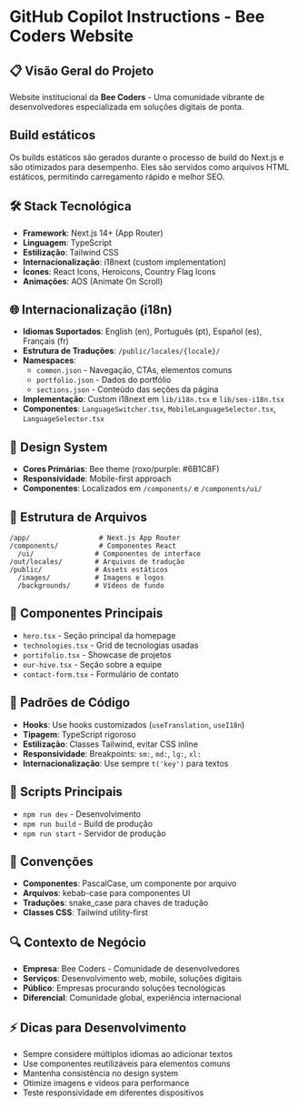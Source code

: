 # GitHub Copilot Instructions - Bee Coders Website

## 📋 Visão Geral do Projeto
Website institucional da **Bee Coders** - Uma comunidade vibrante de desenvolvedores especializada em soluções digitais de ponta.

## Build estáticos
Os builds estáticos são gerados durante o processo de build do Next.js e são otimizados para desempenho. Eles são servidos como arquivos HTML estáticos, permitindo carregamento rápido e melhor SEO.

## 🛠️ Stack Tecnológica
- **Framework**: Next.js 14+ (App Router)
- **Linguagem**: TypeScript
- **Estilização**: Tailwind CSS
- **Internacionalização**: i18next (custom implementation)
- **Ícones**: React Icons, Heroicons, Country Flag Icons
- **Animações**: AOS (Animate On Scroll)

## 🌐 Internacionalização (i18n)
- **Idiomas Suportados**: English (en), Português (pt), Español (es), Français (fr)
- **Estrutura de Traduções**: `/public/locales/{locale}/`
- **Namespaces**:
  - `common.json` - Navegação, CTAs, elementos comuns
  - `portfolio.json` - Dados do portfólio 
  - `sections.json` - Conteúdo das seções da página
- **Implementação**: Custom i18next em `lib/i18n.tsx` e `lib/seo-i18n.tsx`
- **Componentes**: `LanguageSwitcher.tsx`, `MobileLanguageSelector.tsx`, `LanguageSelector.tsx`

## 🎨 Design System
- **Cores Primárias**: Bee theme (roxo/purple: #6B1C8F)
- **Responsividade**: Mobile-first approach
- **Componentes**: Localizados em `/components/` e `/components/ui/`

## 📁 Estrutura de Arquivos
```
/app/                 # Next.js App Router
/components/          # Componentes React
  /ui/               # Componentes de interface
/out/locales/        # Arquivos de tradução
/public/             # Assets estáticos
  /images/           # Imagens e logos
  /backgrounds/      # Vídeos de fundo
```

## 🔧 Componentes Principais
- `hero.tsx` - Seção principal da homepage
- `technologies.tsx` - Grid de tecnologias usadas
- `portifolio.tsx` - Showcase de projetos
- `our-hive.tsx` - Seção sobre a equipe
- `contact-form.tsx` - Formulário de contato

## 🎯 Padrões de Código
- **Hooks**: Use hooks customizados (`useTranslation`, `useI18n`)
- **Tipagem**: TypeScript rigoroso
- **Estilização**: Classes Tailwind, evitar CSS inline
- **Responsividade**: Breakpoints: `sm:`, `md:`, `lg:`, `xl:`
- **Internacionalização**: Use sempre `t('key')` para textos

## 🚀 Scripts Principais
- `npm run dev` - Desenvolvimento
- `npm run build` - Build de produção
- `npm run start` - Servidor de produção

## 📝 Convenções
- **Componentes**: PascalCase, um componente por arquivo
- **Arquivos**: kebab-case para componentes UI
- **Traduções**: snake_case para chaves de tradução
- **Classes CSS**: Tailwind utility-first

## 🔍 Contexto de Negócio
- **Empresa**: Bee Coders - Comunidade de desenvolvedores
- **Serviços**: Desenvolvimento web, mobile, soluções digitais
- **Público**: Empresas procurando soluções tecnológicas
- **Diferencial**: Comunidade global, experiência internacional

## ⚡ Dicas para Desenvolvimento
- Sempre considere múltiplos idiomas ao adicionar textos
- Use componentes reutilizáveis para elementos comuns
- Mantenha consistência no design system
- Otimize imagens e vídeos para performance
- Teste responsividade em diferentes dispositivos
